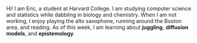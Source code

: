 Hi! I am Eric, a student at Harvard College. I am studying computer science and statistics while dabbling in biology and chemistry. When I am not working, I enjoy playing the alto saxophone, running around the Boston area, and reading. As of this week, I am learning about **juggling**, **diffusion models**, and **epistemology**. 



